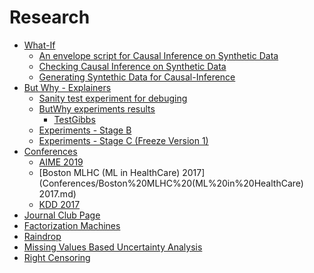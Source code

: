 # Research
- [What-If](What-If)
    - [An envelope script for Causal Inference on Synthetic Data](What-If/An%20envelope%20script%20for%20Causal%20Inference%20on%20Synthetic%20Data.md)
    - [Checking Causal Inference on Synthetic Data](What-If/Checking%20Causal%20Inference%20on%20Synthetic%20Data.md)
    - [Generating Syntethic Data for Causal-Inference](What-If/Generating%20Syntethic%20Data%20for%20Causal-Inference.md)
- [But Why - Explainers](But%20Why%20-%20Explainers)
    - [Sanity test experiment for debuging](But%20Why%20-%20Explainers/Sanity%20test%20experiment%20for%20debuging.md)
    - [ButWhy experiments results](But%20Why%20-%20Explainers/ButWhy%20experiments%20results)
        - [TestGibbs](But%20Why%20-%20Explainers/ButWhy%20experiments%20results/TestGibbs.md)
    - [Experiments - Stage B](But%20Why%20-%20Explainers/Experiments%20-%20Stage%20B.md)
    - [Experiments - Stage C (Freeze Version 1)](But%20Why%20-%20Explainers/Experiments%20-%20Stage%20C%20(Freeze%20Version%201).md)
- [Conferences](Conferences)
    - [AIME 2019](Conferences/AIME%202019.md)
    - [Boston MLHC (ML in HealthCare) 2017](Conferences/Boston%20MLHC%20(ML%20in%20HealthCare) 2017.md)
    - [KDD 2017](Conferences/KDD%202017.md)
- [Journal Club Page](Journal%20Club%20Page.md)
- [Factorization Machines](Factorization%20Machines.md)
- [Raindrop](Raindrop.md)
- [Missing Values Based Uncertainty Analysis](Missing%20Values%20Based%20Uncertainty%20Analysis.md)
- [Right Censoring](Right%20Censoring.md)
